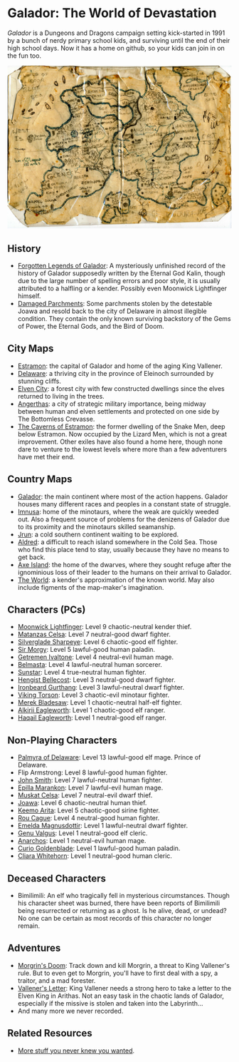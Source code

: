 # Galador: The World of Devastation

*Galador* is a Dungeons and Dragons campaign setting kick-started in 1991 by a bunch of nerdy primary school kids, and surviving until the end of their high school days. Now it has a home on github, so your kids can join in on the fun too.

![Galador Map](maps/countries/galador.1991.jpg?raw=true)

## History

  * [Forgotten Legends of Galador](history/legends-of-galador.pdf?raw=true): A mysteriously unfinished record of the history of Galador supposedly written by the Eternal God Kalin, though due to the large number of spelling errors and poor style, it is usually attributed to a halfling or a kender. Possibly even Moonwick Lightfinger himself.
  * [Damaged Parchments](history/damaged-parchments.pdf?raw=true): Some parchments stolen by the detestable Joawa and resold back to the city of Delaware in almost illegible condition. They contain the only known surviving backstory of the Gems of Power, the Eternal Gods, and the Bird of Doom.

## City Maps

  * [Estramon](maps/cities/estramon.jpg?raw=true): the capital of Galador and home of the aging King Vallener.
  * [Delaware](maps/cities/delaware.jpg?raw=true): a thriving city in the province of Eleinoch surrounded by stunning cliffs.
  * [Elven City](maps/cities/elven-city.jpg?raw=true): a forest city with few constructed dwellings since the elves returned to living in the trees.
  * [Angerthas](maps/cities/angerthas.jpg?raw=true): a city of strategic military importance, being midway between human and elven settlements and protected on one side by The Bottomless Crevasse.
  * [The Caverns of Estramon](maps/cities/estramon-caverns.pdf?raw=true): the former dwelling of the Snake Men, deep below Estramon. Now occupied by the Lizard Men, which is not a great improvement. Other exiles have also found a home here, though none dare to venture to the lowest levels where more than a few adventurers have met their end.

## Country Maps

  * [Galador](maps/countries/galador.1995.jpg?raw=true): the main continent where most of the action happens. Galador houses many different races and peoples in a constant state of struggle.
  * [Imnusa](maps/countries/imnusa.jpg?raw=true): home of the minotaurs, where the weak are quickly weeded out. Also a frequent source of problems for the denizens of Galador due to its proximity and the minotaurs skilled seamanship.
  * [Jrun](maps/countries/jrun.jpg?raw=true): a cold southern continent waiting to be explored.
  * [Aldred](maps/countries/aldred.jpg?raw=true): a difficult to reach island somewhere in the Cold Sea. Those who find this place tend to stay, usually because they have no means to get back.
  * [Axe Island](maps/countries/axe-island.jpg?raw=true): the home of the dwarves, where they sought refuge after the ignominious loss of their leader to the humans on their arrival to Galador.
  * [The World](maps/countries/world.jpg?raw=true): a kender's approximation of the known world. May also include figments of the map-maker's imagination.

## Characters (PCs)

  * [Moonwick Lightfinger](characters/moonwick-lightfinger.pdf?raw=true): Level 9 chaotic-neutral kender thief.
  * [Matanzas Celsa](characters/matanzas-celsa.pdf?raw=true): Level 7 neutral-good dwarf fighter.
  * [Silverglade Sharpeye](characters/silverglade-sharpeye.pdf?raw=true): Level 6 chaotic-good elf fighter.
  * [Sir Morgy](characters/sir-morgy.pdf?raw=true): Level 5 lawful-good human paladin.
  * [Getremen Ivaltone](characters/getremen-ivaltone.pdf?raw=true): Level 4 neutral-evil human mage.
  * [Belmasta](characters/belmasta.pdf?raw=true): Level 4 lawful-neutral human sorcerer.
  * [Sunstar](characters/sunstar.pdf?raw=true): Level 4 true-neutral human fighter.
  * [Hengist Bellecost](characters/hengist-bellecost.pdf?raw=true): Level 3 neutral-good dwarf fighter.
  * [Ironbeard Gurthang](characters/ironbeard-gurthang.pdf?raw=true): Level 3 lawful-neutral dwarf fighter.
  * [Viking Torson](characters/viking-torson.pdf?raw=true): Level 3 chaotic-evil minotaur fighter.
  * [Merek Bladesaw](characters/merek-bladesaw.pdf?raw=true): Level 1 chaotic-neutral half-elf fighter.
  * [Alkirii Eagleworth](characters/alkirii-eagleworth.pdf?raw=true): Level 1 chaotic-good elf ranger.
  * [Haqail Eagleworth](characters/haqail-eagleworth.pdf?raw=true): Level 1 neutral-good elf ranger.

## Non-Playing Characters

  * [Palmyra of Delaware](characters/palmyra-of-delaware.pdf?raw=true): Level 13 lawful-good elf mage. Prince of Delaware.
  * Flip Armstrong: Level 8 lawful-good human fighter.
  * [John Smith](characters/john-smith.pdf?raw=true): Level 7 lawful-neutral human fighter.
  * [Epilla Marankon](characters/epilla-marankon.pdf?raw=true): Level 7 lawful-evil human mage.
  * [Muskat Celsa](characters/muskat-celsa.pdf?raw=true): Level 7 neutral-evil dwarf thief.
  * [Joawa](characters/joawa.pdf?raw=true): Level 6 chaotic-neutral human thief.
  * [Keemo Arita](characters/keemo-arita.pdf?raw=true): Level 5 chaotic-good sirine fighter.
  * [Rou Cague](characters/rou-cague.pdf?raw=true): Level 4 neutral-good human fighter.
  * [Emelda Magnusdottir](characters/emelda-magnusdottir.pdf?raw=true): Level 1 lawful-neutral dwarf fighter.
  * [Genu Valgus](characters/genu-valgus.pdf?raw=true): Level 1 neutral-good elf cleric.
  * [Anarchos](characters/anarchos.pdf?raw=true): Level 1 neutral-evil human mage.
  * [Curio Goldenblade](characters/curio-goldenblade.pdf?raw=true): Level 1 lawful-good human paladin.
  * [Cliara Whitehorn](characters/cliara-whitehorn.pdf?raw=true): Level 1 neutral-good human cleric.

## Deceased Characters

  * Bimilimili: An elf who tragically fell in mysterious circumstances. Though his character sheet was burned, there have been reports of Bimilimili being resurrected or returning as a ghost. Is he alive, dead, or undead? No one can be certain as most records of this character no longer remain.

## Adventures

  * [Morgrin's Doom](adventures/morgrins-doom.pdf?raw=true): Track down and kill Morgrin, a threat to King Vallener's rule. But to even get to Morgrin, you'll have to first deal with a spy, a traitor, and a mad forester.
  * [Vallener's Letter](adventures/valleners-letter.pdf?raw=true): King Vallener needs a strong hero to take a letter to the Elven King in Arithas. Not an easy task in the chaotic lands of Galador, especially if the missive is stolen and taken into the Labyrinth...
  * And many more we never recorded.

## Related Resources

  * [More stuff you never knew you wanted](https://rogerkeays.com).

